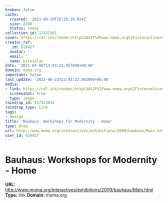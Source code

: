 ```yaml
---
broken: false
cache:
  created: '2021-09-20T19:29:18.024Z'
  size: 2308
  status: ready
collection_id: 17452361
cover: https://rdl.ink/render/http%3A%2F%2Fwww.moma.org%2Finteractives%2Fexhibitions%2F2009%2Fbauhaus%2FMain.html
creator_ref:
  _id: 624427
  avatar: ''
  email: ''
  name: pitosalas
date: '2021-04-06T13:40:22.957000+00:00'
domain: moma.org
important: false
last_update: '2022-06-23T22:43:23.861000+00:00'
media:
- link: https://rdl.ink/render/http%3A%2F%2Fwww.moma.org%2Finteractives%2Fexhibitions%2F2009%2Fbauhaus%2FMain.html
  screenshot: true
  type: image
raindrop_id: 257323614
raindrop_type: link
tags:
- Design
title: 'Bauhaus: Workshops for Modernity - Home'
type: drop
url: http://www.moma.org/interactives/exhibitions/2009/bauhaus/Main.html
user_id: 624427
---
```


# Bauhaus: Workshops for Modernity - Home

**URL:** http://www.moma.org/interactives/exhibitions/2009/bauhaus/Main.html
**Type:** link
**Domain:** moma.org
